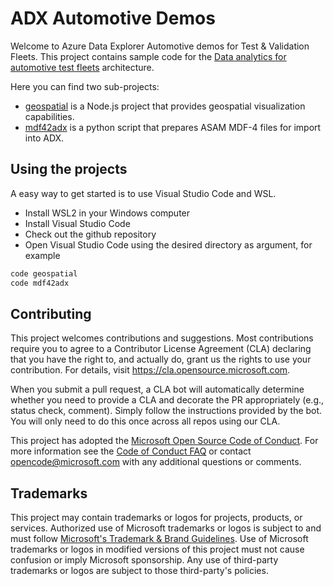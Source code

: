 # ADX Automotive Demos

Welcome to Azure Data Explorer Automotive demos for Test & Validation Fleets. This project contains sample code for the [Data analytics for automotive test fleets](https://learn.microsoft.com/en-us/azure/architecture/industries/automotive/automotive-telemetry-analytics) architecture.

Here you can find two sub-projects:
- [geospatial](geospatial/README.md) is a Node.js project that provides geospatial visualization capabilities.
- [mdf42adx](mdf42adx/README.md) is a python script that prepares ASAM MDF-4 files for import into ADX.

## Using the projects

A easy way to get started is to use Visual Studio Code and WSL.

- Install WSL2 in your Windows computer
- Install Visual Studio Code
- Check out the github repository
- Open Visual Studio Code using the desired directory as argument, for example

``` bash
code geospatial
code mdf42adx
```

## Contributing

This project welcomes contributions and suggestions.  Most contributions require you to agree to a
Contributor License Agreement (CLA) declaring that you have the right to, and actually do, grant us
the rights to use your contribution. For details, visit https://cla.opensource.microsoft.com.

When you submit a pull request, a CLA bot will automatically determine whether you need to provide
a CLA and decorate the PR appropriately (e.g., status check, comment). Simply follow the instructions
provided by the bot. You will only need to do this once across all repos using our CLA.

This project has adopted the [Microsoft Open Source Code of Conduct](https://opensource.microsoft.com/codeofconduct/).
For more information see the [Code of Conduct FAQ](https://opensource.microsoft.com/codeofconduct/faq/) or
contact [opencode@microsoft.com](mailto:opencode@microsoft.com) with any additional questions or comments.

## Trademarks

This project may contain trademarks or logos for projects, products, or services. Authorized use of Microsoft 
trademarks or logos is subject to and must follow 
[Microsoft's Trademark & Brand Guidelines](https://www.microsoft.com/en-us/legal/intellectualproperty/trademarks/usage/general).
Use of Microsoft trademarks or logos in modified versions of this project must not cause confusion or imply Microsoft sponsorship.
Any use of third-party trademarks or logos are subject to those third-party's policies.
